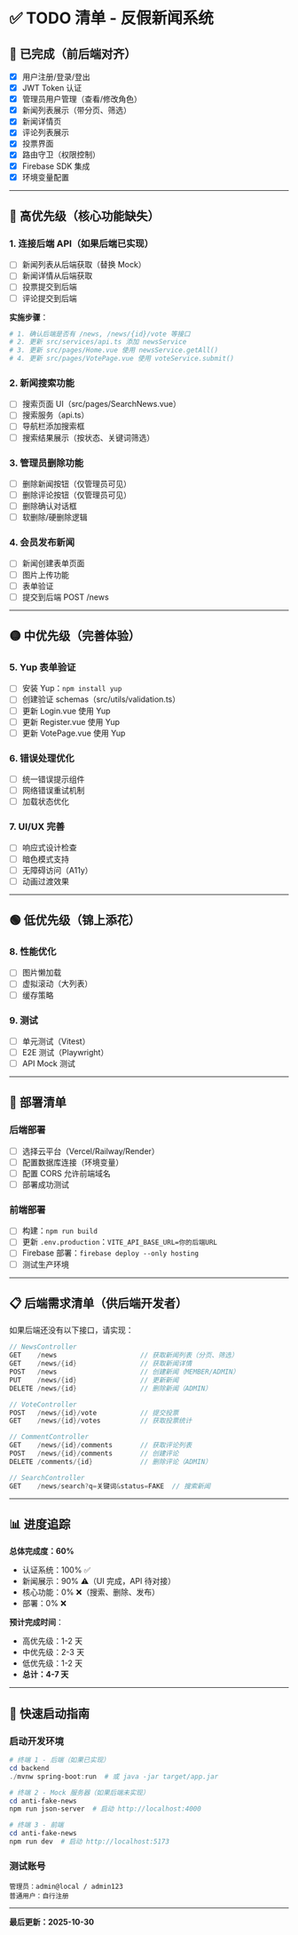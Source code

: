 # ✅ TODO 清单 - 反假新闻系统

## 🎯 已完成（前后端对齐）

- [x] 用户注册/登录/登出
- [x] JWT Token 认证
- [x] 管理员用户管理（查看/修改角色）
- [x] 新闻列表展示（带分页、筛选）
- [x] 新闻详情页
- [x] 评论列表展示
- [x] 投票界面
- [x] 路由守卫（权限控制）
- [x] Firebase SDK 集成
- [x] 环境变量配置

---

## 🔴 高优先级（核心功能缺失）

### 1. 连接后端 API（如果后端已实现）
- [ ] 新闻列表从后端获取（替换 Mock）
- [ ] 新闻详情从后端获取
- [ ] 投票提交到后端
- [ ] 评论提交到后端

**实施步骤**：
```bash
# 1. 确认后端是否有 /news, /news/{id}/vote 等接口
# 2. 更新 src/services/api.ts 添加 newsService
# 3. 更新 src/pages/Home.vue 使用 newsService.getAll()
# 4. 更新 src/pages/VotePage.vue 使用 voteService.submit()
```

### 2. 新闻搜索功能
- [ ] 搜索页面 UI（src/pages/SearchNews.vue）
- [ ] 搜索服务（api.ts）
- [ ] 导航栏添加搜索框
- [ ] 搜索结果展示（按状态、关键词筛选）

### 3. 管理员删除功能
- [ ] 删除新闻按钮（仅管理员可见）
- [ ] 删除评论按钮（仅管理员可见）
- [ ] 删除确认对话框
- [ ] 软删除/硬删除逻辑

### 4. 会员发布新闻
- [ ] 新闻创建表单页面
- [ ] 图片上传功能
- [ ] 表单验证
- [ ] 提交到后端 POST /news

---

## 🟡 中优先级（完善体验）

### 5. Yup 表单验证
- [ ] 安装 Yup：`npm install yup`
- [ ] 创建验证 schemas（src/utils/validation.ts）
- [ ] 更新 Login.vue 使用 Yup
- [ ] 更新 Register.vue 使用 Yup
- [ ] 更新 VotePage.vue 使用 Yup

### 6. 错误处理优化
- [ ] 统一错误提示组件
- [ ] 网络错误重试机制
- [ ] 加载状态优化

### 7. UI/UX 完善
- [ ] 响应式设计检查
- [ ] 暗色模式支持
- [ ] 无障碍访问（A11y）
- [ ] 动画过渡效果

---

## 🟢 低优先级（锦上添花）

### 8. 性能优化
- [ ] 图片懒加载
- [ ] 虚拟滚动（大列表）
- [ ] 缓存策略

### 9. 测试
- [ ] 单元测试（Vitest）
- [ ] E2E 测试（Playwright）
- [ ] API Mock 测试

---

## 🚀 部署清单

### 后端部署
- [ ] 选择云平台（Vercel/Railway/Render）
- [ ] 配置数据库连接（环境变量）
- [ ] 配置 CORS 允许前端域名
- [ ] 部署成功测试

### 前端部署
- [ ] 构建：`npm run build`
- [ ] 更新 `.env.production`：`VITE_API_BASE_URL=你的后端URL`
- [ ] Firebase 部署：`firebase deploy --only hosting`
- [ ] 测试生产环境

---

## 📋 后端需求清单（供后端开发者）

如果后端还没有以下接口，请实现：

```java
// NewsController
GET    /news                     // 获取新闻列表（分页、筛选）
GET    /news/{id}                // 获取新闻详情
POST   /news                     // 创建新闻（MEMBER/ADMIN）
PUT    /news/{id}                // 更新新闻
DELETE /news/{id}                // 删除新闻（ADMIN）

// VoteController
POST   /news/{id}/vote           // 提交投票
GET    /news/{id}/votes          // 获取投票统计

// CommentController
GET    /news/{id}/comments       // 获取评论列表
POST   /news/{id}/comments       // 创建评论
DELETE /comments/{id}            // 删除评论（ADMIN）

// SearchController
GET    /news/search?q=关键词&status=FAKE  // 搜索新闻
```

---

## 📊 进度追踪

**总体完成度：60%**

- 认证系统：100% ✅
- 新闻展示：90% ⚠️（UI 完成，API 待对接）
- 核心功能：0% ❌（搜索、删除、发布）
- 部署：0% ❌

**预计完成时间**：
- 高优先级：1-2 天
- 中优先级：2-3 天
- 低优先级：1-2 天
- **总计：4-7 天**

---

## 🔧 快速启动指南

### 启动开发环境
```powershell
# 终端 1 - 后端（如果已实现）
cd backend
./mvnw spring-boot:run  # 或 java -jar target/app.jar

# 终端 2 - Mock 服务器（如果后端未实现）
cd anti-fake-news
npm run json-server  # 启动 http://localhost:4000

# 终端 3 - 前端
cd anti-fake-news
npm run dev  # 启动 http://localhost:5173
```

### 测试账号
```
管理员：admin@local / admin123
普通用户：自行注册
```

---

**最后更新：2025-10-30**
